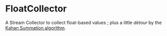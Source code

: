 # FloatCollector
A Stream Collector to collect float-based values ; plus a little *détour* by the [Kahan Summation algorithm](https://en.wikipedia.org/wiki/Kahan_summation_algorithm).
